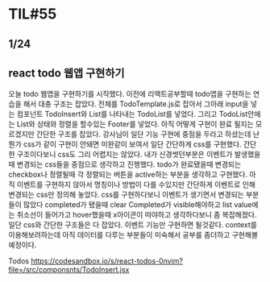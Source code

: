 # TIL#55

## 1/24

## react todo 웹앱 구현하기

오늘 todo 웹앱을 구현하기를 시작했다. 이전에 리액트공부할때 todo앱을 구현하는 연습을 해서 대충 구조는 잡았다. 전체를 TodoTemplate.js로 잡아서 그아래 input을 넣는 컴포넌트 TodoInsert와 List를 나타내는 TodoList를 넣었다. 그리고 TodoList안에는 List와 상태와 정렬을 할수있는 Footer를 넣었다. 아직 어떻게 구현이 완료 될지는 모르겠지만 간단한 구조를 잡았다. 강사님이 일단 기능 구현에 중점을 두라고 하셨는데 난 뭔가 css가 같이 구현이 안돼면 미완같이 보여서 일단 간단하게 css를 구현했다. 간단한 구조이다보니 css도 그리 어렵지는 않았다. 내가 신경썻던부분은 이벤트가 발생했을때 변경되는 css들을 중점으로 생각하고 진행했다. todo가 완료됐을때 변경되는 checkbox나 정렬될때 각 정렬되는 버튼을 active하는 부분을 생각하고 구현했다. 아직 이벤트를 구현하지 않아서 명칭이나 방법이 다를 수있지만 간단하게 이벤트로 인해 변경되는 css만 정의해 놓았다. css를 구현하다보니 이벤트가 생기면서 변경되는 부분들이 많았다 completed가 됐을때 clear Completed가 visible해야하고 list value에는 취소선이 들어가고 hover했을때 x아이콘이 떠야하고 생각하다보니 좀 복잡해졌다. 일단 css와 간단한 구조들은 다 잡았다. 이벤트 기능만 구현하면 될것같다. context를 이용해보려하는데 아직 데이터를 다루는 부분들이 미숙해서 공부를 좀더하고 구현해볼 예정이다.

Todos https://codesandbox.io/s/react-todos-0nvim?file=/src/componsnts/TodoInsert.jsx
